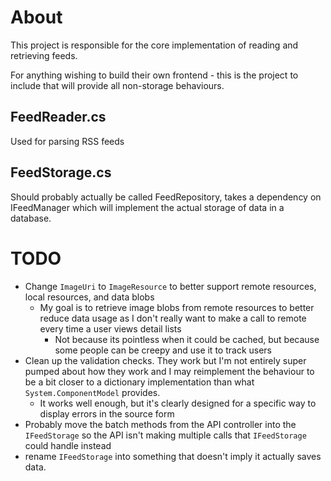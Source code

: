 ﻿# About

This project is responsible for the core implementation of reading and retrieving feeds.

For anything wishing to build their own frontend - this is the project to include that will provide all non-storage behaviours.

## FeedReader.cs
Used for parsing RSS feeds

## FeedStorage.cs
Should probably actually be called FeedRepository, takes a dependency on IFeedManager which will implement the actual storage
of data in a database.

# TODO

- Change `ImageUri` to `ImageResource` to better support remote resources, local resources, and data blobs
  - My goal is to retrieve image blobs from remote resources to better reduce data usage as I don't really want to make
a call to remote every time a user views detail lists
    - Not because its pointless when it could be cached, but because some people can be creepy and use it to track users
- Clean up the validation checks. They work but I'm not entirely super pumped about how they work and I may reimplement
the behaviour to be a bit closer to a dictionary implementation than what `System.ComponentModel` provides.
  - It works well enough, but it's clearly designed for a specific way to display errors in the source form
- Probably move the batch methods from the API controller into the `IFeedStorage` so the API isn't making multiple calls
that `IFeedStorage` could handle instead
- rename `IFeedStorage` into something that doesn't imply it actually saves data.